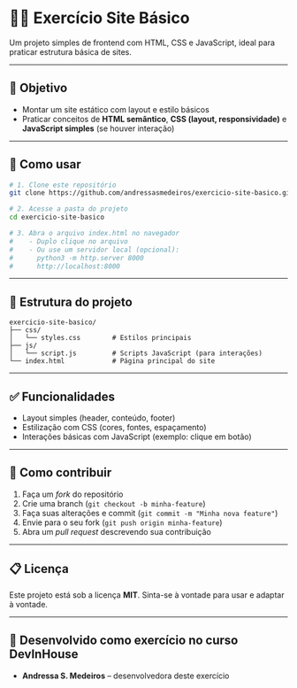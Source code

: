 # 👩‍💻 Exercício Site Básico

Um projeto simples de frontend com HTML, CSS e JavaScript, ideal para praticar estrutura básica de sites.

---

## 🎯 Objetivo
- Montar um site estático com layout e estilo básicos
- Praticar conceitos de **HTML semântico**, **CSS (layout, responsividade)** e **JavaScript simples** (se houver interação)

---

## 🚀 Como usar

```bash
# 1. Clone este repositório
git clone https://github.com/andressasmedeiros/exercicio-site-basico.git

# 2. Acesse a pasta do projeto
cd exercicio-site-basico

# 3. Abra o arquivo index.html no navegador
#    - Duplo clique no arquivo
#    - Ou use um servidor local (opcional):
#      python3 -m http.server 8000
#      http://localhost:8000
```

---

## 📂 Estrutura do projeto

```
exercicio-site-basico/
├── css/
│   └── styles.css        # Estilos principais
├── js/
│   └── script.js         # Scripts JavaScript (para interações)
└── index.html            # Página principal do site
```

---

## ✅ Funcionalidades

- Layout simples (header, conteúdo, footer)
- Estilização com CSS (cores, fontes, espaçamento)
- Interações básicas com JavaScript (exemplo: clique em botão)

---

## 📌 Como contribuir

1. Faça um *fork* do repositório
2. Crie uma branch (`git checkout -b minha-feature`)
3. Faça suas alterações e commit (`git commit -m "Minha nova feature"`)
4. Envie para o seu fork (`git push origin minha-feature`)
5. Abra um *pull request* descrevendo sua contribuição

---

## 📋 Licença

Este projeto está sob a licença **MIT**. Sinta-se à vontade para usar e adaptar à vontade.

---

## 🤝 Desenvolvido como exercício no curso DevInHouse

- **Andressa S. Medeiros** – desenvolvedora deste exercício
